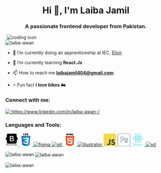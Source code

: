 <h1 align="center">Hi 👋, I'm Laiba Jamil</h1>
<h3 align="center">A passionate frontend developer from Pakistan.</h3>

<img align="right" src="https://miro.medium.com/v2/resize:fit:1400/0*yBvA5CnEX3Sd4aod.gif" alt="coding icon" width="500"/>

<p align="left"> <img src="https://komarev.com/ghpvc/?username=laiba-awan&label=Profile%20views&color=0e75b6&style=flat" alt="laiba-awan" /> </p>

- 🔭 I’m currently doing an apprenticeship at IEC. [Elixir](https://laiba-awan.github.io/Portfolio-Project-1/)

- 🌱 I’m currently learning **React.Js**

- 📫 How to reach me **laibajamil404@gmail.com**

- ⚡ Fun fact **I love bikes 🏍️**

<h3 align="left">Connect with me:</h3>
<p align="left">
<a href="https://linkedin.com/in/:https://www.linkedin.com/in/laiba-awan-/" target="blank"><img align="center" src="https://raw.githubusercontent.com/rahuldkjain/github-profile-readme-generator/master/src/images/icons/Social/linked-in-alt.svg" alt=":https://www.linkedin.com/in/laiba-awan-/" height="30" width="40" /></a>
</p>

<h3 align="left">Languages and Tools:</h3>
<p align="left"> <a href="https://getbootstrap.com" target="_blank" rel="noreferrer"> <img src="https://raw.githubusercontent.com/devicons/devicon/master/icons/bootstrap/bootstrap-plain-wordmark.svg" alt="bootstrap" width="40" height="40"/> </a> <a href="https://www.w3schools.com/css/" target="_blank" rel="noreferrer"> <img src="https://raw.githubusercontent.com/devicons/devicon/master/icons/css3/css3-original-wordmark.svg" alt="css3" width="40" height="40"/> </a> <a href="https://www.figma.com/" target="_blank" rel="noreferrer"> <img src="https://www.vectorlogo.zone/logos/figma/figma-icon.svg" alt="figma" width="40" height="40"/> </a> <a href="https://git-scm.com/" target="_blank" rel="noreferrer"> <img src="https://www.vectorlogo.zone/logos/git-scm/git-scm-icon.svg" alt="git" width="40" height="40"/> </a> <a href="https://www.w3.org/html/" target="_blank" rel="noreferrer"> <img src="https://raw.githubusercontent.com/devicons/devicon/master/icons/html5/html5-original-wordmark.svg" alt="html5" width="40" height="40"/> </a> <a href="https://www.adobe.com/in/products/illustrator.html" target="_blank" rel="noreferrer"> <img src="https://www.vectorlogo.zone/logos/adobe_illustrator/adobe_illustrator-icon.svg" alt="illustrator" width="40" height="40"/> </a> <a href="https://developer.mozilla.org/en-US/docs/Web/JavaScript" target="_blank" rel="noreferrer"> <img src="https://raw.githubusercontent.com/devicons/devicon/master/icons/javascript/javascript-original.svg" alt="javascript" width="40" height="40"/> </a> <a href="https://www.photoshop.com/en" target="_blank" rel="noreferrer"> <img src="https://raw.githubusercontent.com/devicons/devicon/master/icons/photoshop/photoshop-line.svg" alt="photoshop" width="40" height="40"/> </a> <a href="https://reactjs.org/" target="_blank" rel="noreferrer"> <img src="https://raw.githubusercontent.com/devicons/devicon/master/icons/react/react-original-wordmark.svg" alt="react" width="40" height="40"/> </a> <a href="https://www.adobe.com/products/xd.html" target="_blank" rel="noreferrer"> <img src="https://cdn.worldvectorlogo.com/logos/adobe-xd.svg" alt="xd" width="40" height="40"/> </a> </p>

<p><img align="left" src="https://github-readme-stats.vercel.app/api/top-langs?username=laiba-awan&show_icons=true&locale=en&layout=compact" alt="laiba-awan" /></p>

<p>&nbsp;<img align="center" src="https://github-readme-stats.vercel.app/api?username=laiba-awan&show_icons=true&locale=en" alt="laiba-awan" /></p>

<p><img align="center" src="https://github-readme-streak-stats.herokuapp.com/?user=laiba-awan&" alt="laiba-awan" /></p>
